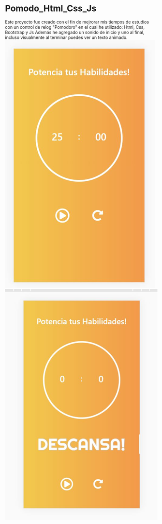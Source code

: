 # Pomodo_Html_Css_Js
Este proyecto fue creado con el fin de mejrorar mis tiempos de estudios
con un control de relog "Pomodoro" en el cual he utilizado:
Html, Css, Bootstrap y Js
Además he agregado un sonido de inicio y uno al final, incluso visualmente
al terminar puedes ver un texto animado.
![Screenshot](/img/Inicio.JPG)
![Screenshot](/img/Fin.JPG)

